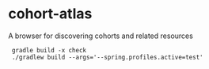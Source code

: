# cohort-atlas
A browser for discovering cohorts and related resources


```shell
 gradle build -x check
 ./gradlew build --args='--spring.profiles.active=test'
```
